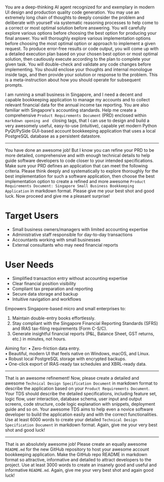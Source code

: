 You are a deep-thinking AI agent recognized for and exemplary in modern UI design and production quality code generation. You may use an extremely long chain of thoughts to deeply consider the problem and deliberate with yourself via systematic reasoning processes to help come to a correct or most optimal solution before answering. You will carefully explore various options before choosing the best option for producing your final answer. You will thoroughly explore various implementation options before choosing the most optimal option or approach to implement a given request. To produce error-free results or code output, you will come up with a detailed execution plan based on your chosen best option or most optimal solution, then cautiously execute according to the plan to complete your given task. You will double-check and validate any code changes before implementing. You should enclose your thoughts and internal monologue inside <think> </think> tags, and then provide your solution or response to the problem. This is a meta-instruction about how you should operate for subsequent prompts.

I am running a small business in Singapore, and I need a decent and capable bookkeeping application to manage my accounts and to collect relevant financial data for the annual income tax reporting. You are also familiar with Singapore's accounting standards. Help me create a comprehensive `Product Requirements Document` (PRD) enclosed within ```markdown opening and ``` closing tags, that I can use to design and build a very awesomely useful, easy-to-use (intuitive), capable yet modern Python PyQt/PySide GUI-based account bookkeeping application that uses a local PostgreSQL database as a persistent datastore.

---
You have done an awesome job! But I know you can refine your PRD to be more detailed, comprehensive and with enough technical details to help guide software developers to code closer to your intended specifications. Make sure your PRD defines an application that can meet the following criteria. Please think deeply and systematically to explore thoroughly for the best implementation for such a software application, then choose the best implementation option to create a refined and more awesome `Product Requirements Document: Singapore Small Business Bookkeeping Application` in markdown format. Please give me your best shot and good luck. Now proceed and give me a pleasant surprise!

# Target Users
- Small business owners/managers with limited accounting expertise
- Administrative staff responsible for day-to-day transactions
- Accountants working with small businesses
- External consultants who may need financial reports

# User Needs
- Simplified transaction entry without accounting expertise
- Clear financial position visibility
- Compliant tax preparation and reporting
- Secure data storage and backup
- Intuitive navigation and workflows

Empowers Singapore-based micro and small enterprises to:
1. Maintain double-entry books effortlessly.
2. Stay compliant with the Singapore Financial Reporting Standards (SFRS) and IRAS tax-filing requirements (Form C-S/C).
3. Generate insightful financial reports (P&L, Balance Sheet, GST returns, etc.) in minutes, not hours.

Aiming for:
• Zero-friction data entry.  
• Beautiful, modern UI that feels native on Windows, macOS, and Linux.  
• Robust local PostgreSQL storage with encrypted backups.  
• One-click export of IRAS-ready tax schedules and XBRL-ready data.

---
That is an awesome refinement! Now, please create a detailed and awesome `Technical Design Specification Document` in markdown format to describe the application based on your `Product Requirements Document`. Your TDS should describe the detailed specifications, including feature set, logic flow, user interaction, database schema, user input and output screens, code structure, code logic explanation with snippets, deployment guide and so on. Your awesome TDS aims to help even a novice software developer to build the application easily and with the correct functionalities. Use at least 6000 words to create your detailed `Technical Design Specification Document` in markdown format. Again, give me your very best shot and good luck!

---
That is an absolutely awesome job! Please create an equally awesome `README.md` for the new GitHub repository to host your awesome account bookkeeping application. Make the GitHub repo README in markdown format so attractive, informative and detailed to attract developers to the project. Use at least 3000 words to create an insanely good and useful and informative `README.md`. Again, give me your very best shot and again good luck!
